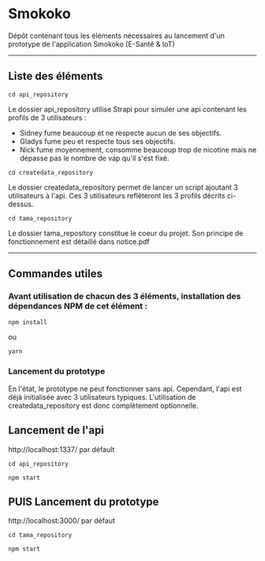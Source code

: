# Smokoko

Dépôt contenant tous les éléments nécessaires au lancement d'un prototype de l'application Smokoko (E-Santé & IoT)

---
## Liste des éléments

```
cd api_repository
```
Le dossier api_repository utilise Strapi pour simuler une api contenant les profils de 3 utilisateurs :
- Sidney fume beaucoup et ne respecte aucun de ses objectifs.
- Gladys fume peu et respecte tous ses objectifs.
- Nick fume moyennement, consomme beaucoup trop de nicotine mais ne dépasse pas le nombre de vap qu'il s'est fixé.

```
cd createdata_repository
```
Le dossier createdata_repository permet de lancer un script ajoutant 3 utilisateurs à l'api. 
Ces 3 utilisateurs reflèteront les 3 profils décrits ci-dessus.

```
cd tama_repository
```
Le dossier tama_repository constitue le coeur du projet. Son principe de fonctionnement est détaillé dans notice.pdf

---

## Commandes utiles

### Avant utilisation de chacun des 3 éléments, installation des dépendances NPM de cet élément : 

```
npm install
```

ou 

```
yarn
```

### Lancement du prototype

En l'état, le prototype ne peut fonctionner sans api. Cependant, l'api est déjà initialisée avec 3 utilisateurs typiques. L'utilisation de createdata_repository est donc complètement optionnelle.

## Lancement de l'api 
http://localhost:1337/ par défault

```
cd api_repository
```
```
npm start
```

## PUIS Lancement du prototype 
http://localhost:3000/ par défaut

```
cd tama_repository
```
```
npm start
```

